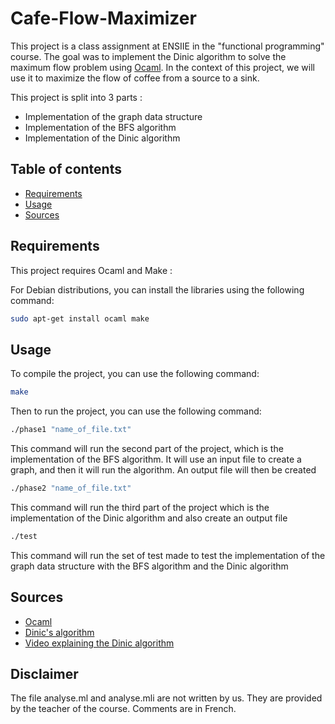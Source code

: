 # Cafe-Flow-Maximizer

This project is a class assignment at ENSIIE in the "functional programming" course. 
The goal was to implement the Dinic algorithm to solve the maximum flow problem using [Ocaml](https://ocaml.org/).
In the context of this project, we will use it to maximize the flow of coffee from a source to a sink.

This project is split into 3 parts : 
- Implementation of the graph data structure 
- Implementation of the BFS algorithm
- Implementation of the Dinic algorithm 

## Table of contents

 - [Requirements](#requirements)
 - [Usage](#usage)
 - [Sources](#sources)

## Requirements

This project requires Ocaml and Make :

For Debian distributions, you can install the libraries using the following command:

```bash
sudo apt-get install ocaml make
```

## Usage

To compile the project, you can use the following command:

```bash
make 
```

Then to run the project, you can use the following command:

```bash
./phase1 "name_of_file.txt"
```
This command will run the second part of the project, which is the implementation of the BFS algorithm.
It will use an input file to create a graph, and then it will run the algorithm.
An output file will then be created

```bash
./phase2 "name_of_file.txt"
```
This command will run the third part of the project which is the implementation of the Dinic algorithm and also create an output file

```bash
./test
```
This command will run the set of test made to test the implementation of the graph data structure with the BFS algorithm and the Dinic algorithm



## Sources

- [Ocaml](https://ocaml.org/)
- [Dinic's algorithm](https://en.wikipedia.org/wiki/Dinic's_algorithm)
- [Video explaining the Dinic algorithm](https://www.youtube.com/watch?v=M6cm8UeeziI)

## Disclaimer

The file analyse.ml and analyse.mli are not written by us.
They are provided by the teacher of the course.
Comments are in French.